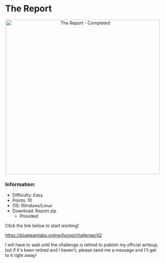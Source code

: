 # The Report

<p align="center">
  <img width="500" src="https://user-images.githubusercontent.com/60375020/166616299-ee21d6f7-4629-460d-b712-1bb210a3b4e9.JPG" alt="The Report - Completed">
</p>

<h3> Information: </h3>

- Difficulty: Easy
- Points: 10
- OS: Windows/Linux
- Download: Report.zip 
  - Provided

Click the link below to start working!

https://blueteamlabs.online/home/challenge/42

I will have to wait until the challenge is retired to publish my official writeup, but if it's been retired and I haven't, 
please send me a message and I'll get to it right away!
